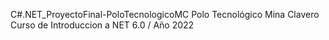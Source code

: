 C#.NET_ProyectoFinal-PoloTecnologicoMC
Polo Tecnológico Mina Clavero Curso de Introduccion a NET 6.0 / Año 2022
